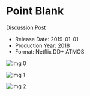 # Point Blank

[Discussion Post](https://www.avsforum.com/threads/bass-eq-for-filtered-movies.2995212/post-56805602)

* Release Date: 2019-01-01
* Production Year: 2018
* Format: Netflix DD+ ATMOS

![img 0](https://fanart.tv/fanart/tv/329089/tvthumb/ozark-59758728cf49f.jpg)

![img 1](https://i.imgur.com/IOobJS6.png)

![img 2](https://i.imgur.com/bSfBZD8.png)


